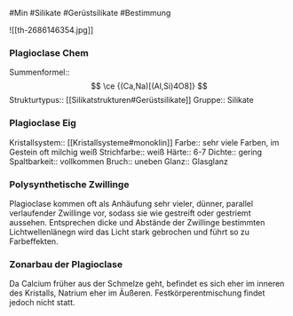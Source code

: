 #Min #Silikate #Gerüstsilikate #Bestimmung

![[th-2686146354.jpg]]
<!--ID: 1705934302830-->


### Plagioclase Chem

Summenformel:: $$ \ce {(Ca,Na)[(Al,Si)4O8]} $$
Strukturtypus:: [[Silikatstrukturen#Gerüstsilikate]]
Gruppe:: Silikate
<!--ID: 1705934302834-->


### Plagioclase Eig

Kristallsystem:: [[Kristallsysteme#monoklin]]
Farbe:: sehr viele Farben, im Gestein oft milchig weiß
Strichfarbe:: weiß
Härte:: 6-7
Dichte:: gering
Spaltbarkeit:: vollkommen
Bruch:: uneben
Glanz:: Glasglanz
<!--ID: 1705934302839-->


### Polysynthetische Zwillinge

Plagioclase kommen oft als Anhäufung sehr vieler, dünner, parallel verlaufender Zwillinge vor, sodass sie wie gestreift oder gestriemt aussehen. Entsprechen dicke und Abstände der Zwillinge bestimmten Lichtwellenlänegn wird das Licht stark gebrochen und führt so zu Farbeffekten.
<!--ID: 1705934302844-->


### Zonarbau der Plagioclase

Da Calcium früher aus der Schmelze geht, befindet es sich eher im inneren des Kristalls, Natrium eher im Äußeren. Festkörperentmischung findet jedoch nicht statt.
<!--ID: 1705934302848-->
